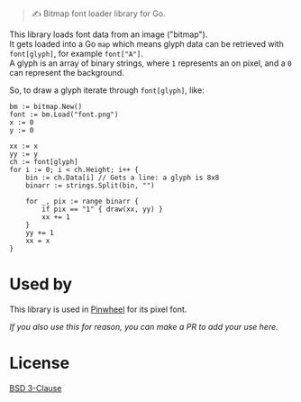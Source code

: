 > ✍ Bitmap font loader library for Go.

This library loads font data from an image ("bitmap").  
It gets loaded into a Go `map` which means glyph data can be retrieved with `font[glyph]`, for example `font["A"]`.  
A glyph is an array of binary strings, where `1` represents an on pixel, and a `0` can represent the background.

So, to draw a glyph iterate through `font[glyph]`, like:
```golang
bm := bitmap.New()
font := bm.Load("font.png")
x := 0
y := 0
	
xx := x
yy := y
ch := font[glyph]
for i := 0; i < ch.Height; i++ {
 	bin := ch.Data[i] // Gets a line: a glyph is 8x8
 	binarr := strings.Split(bin, "")

 	for _, pix := range binarr {
 		if pix == "1" { draw(xx, yy) }
	 	xx += 1
	}
	yy += 1
	xx = x
}
```

# Used by
This library is used in [Pinwheel](https://github.com/PinwheelSystem/Pinwheel) for its pixel font.

*If you also use this for reason, you can make a PR to add your use here.*

# License 
[BSD 3-Clause](LICENSE)